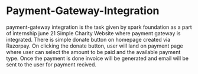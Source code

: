 # Payment-Gateway-Integration
payment-gateway integration is the task given by spark foundation as a part of internship june 21
Simple Charity Website where payment gateway is integrated. There is simple donate button on homepage  created via Razorpay.
On clicking  the donate button, user will land on payment page where user can select the amount to be paid and the available payment type.
Once the payment is done invoice will be generated and email will be sent to the user for payment recived.
